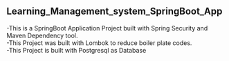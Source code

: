 ## Learning_Management_system_SpringBoot_App
-This is a SpringBoot Application Project built with Spring Security and Maven Dependency tool.</br>
-This Project was built with Lombok to reduce boiler plate codes.</br>
-This Project is built with Postgresql as Database</br>

